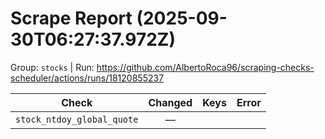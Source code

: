 # Scrape Report (2025-09-30T06:27:37.972Z)

Group: `stocks`  |  Run: https://github.com/AlbertoRoca96/scraping-checks-scheduler/actions/runs/18120855237

| Check | Changed | Keys | Error |
|---|:---:|:--|:--|
| `stock_ntdoy_global_quote` | — |  |  |
